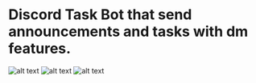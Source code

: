 # Discord Task Bot that send announcements and tasks with dm features.

![alt text](https://cloud-2s5l97joj-hack-club-bot.vercel.app/0image.png)
![alt text](https://cloud-4a1xsxefn-hack-club-bot.vercel.app/1image.png)
![alt text](https://cloud-ffkux4tx9-hack-club-bot.vercel.app/0image.png)



